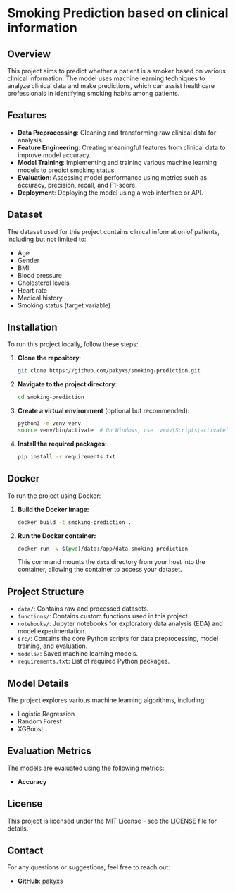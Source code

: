 # Smoking Prediction based on clinical information

## Overview

This project aims to predict whether a patient is a smoker based on various clinical information. The model uses machine learning techniques to analyze clinical data and make predictions, which can assist healthcare professionals in identifying smoking habits among patients.

## Features

- **Data Preprocessing**: Cleaning and transforming raw clinical data for analysis.
- **Feature Engineering**: Creating meaningful features from clinical data to improve model accuracy.
- **Model Training**: Implementing and training various machine learning models to predict smoking status.
- **Evaluation**: Assessing model performance using metrics such as accuracy, precision, recall, and F1-score.
- **Deployment**: Deploying the model using a web interface or API.

## Dataset

The dataset used for this project contains clinical information of patients, including but not limited to:

- Age
- Gender
- BMI
- Blood pressure
- Cholesterol levels
- Heart rate
- Medical history
- Smoking status (target variable)

## Installation

To run this project locally, follow these steps:

1. **Clone the repository**:
    ```bash
    git clone https://github.com/pakyxs/smoking-prediction.git
    ```
   
2. **Navigate to the project directory**:
    ```bash
    cd smoking-prediction
    ```

3. **Create a virtual environment** (optional but recommended):
    ```bash
    python3 -m venv venv
    source venv/bin/activate  # On Windows, use `venv\Scripts\activate`
    ```

4. **Install the required packages**:
    ```bash
    pip install -r requirements.txt
    ```

## Docker

To run the project using Docker:

1. **Build the Docker image:**

   ```bash
   docker build -t smoking-prediction .
   ```

2. **Run the Docker container:**

   ```bash
   docker run -v $(pwd)/data:/app/data smoking-prediction
   ```

   This command mounts the `data` directory from your host into the container, allowing the container to access your dataset.

## Project Structure

- `data/`: Contains raw and processed datasets.
- `functions/`: Contains custom functions used in this project.
- `notebooks/`: Jupyter notebooks for exploratory data analysis (EDA) and model experimentation.
- `src/`: Contains the core Python scripts for data preprocessing, model training, and evaluation.
- `models/`: Saved machine learning models.
- `requirements.txt`: List of required Python packages.

## Model Details

The project explores various machine learning algorithms, including:

- Logistic Regression
- Random Forest
- XGBoost

## Evaluation Metrics

The models are evaluated using the following metrics:

- **Accuracy**


## License

This project is licensed under the MIT License - see the [LICENSE](LICENSE) file for details.

## Contact

For any questions or suggestions, feel free to reach out:


- **GitHub**: [pakyxs](https://github.com/pakyxs)


